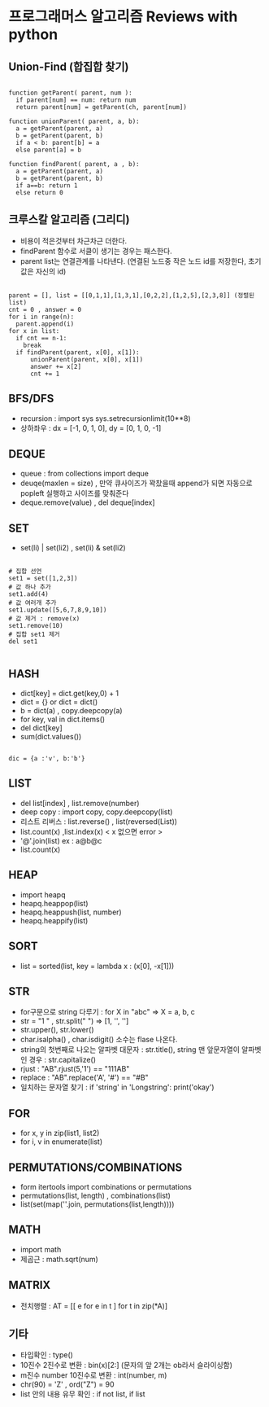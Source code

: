 # 프로그래머스 알고리즘 Reviews with python

## Union-Find (합집합 찾기)
<pre><code>
function getParent( parent, num ):
  if parent[num] == num: return num
  return parent[num] = getParent(ch, parent[num])
  
function unionParent( parent, a, b):
  a = getParent(parent, a)
  b = getParent(parent, b)
  if a < b: parent[b] = a
  else parent[a] = b
  
function findParent( parent, a , b):
  a = getParent(parent, a)
  b = getParent(parent, b)
  if a==b: return 1
  else return 0
</code></pre>

## 크루스칼 알고리즘 (그리디)
* 비용이 적은것부터 차근차근 더한다.
* findParent 함수로 서클이 생기는 경우는 패스한다.
* parent list는 연결관계를 나타낸다. (연결된 노드중 작은 노드 id를 저장한다, 초기값은 자신의 id)
<pre><code>
parent = [], list = [[0,1,1],[1,3,1],[0,2,2],[1,2,5],[2,3,8]] (정렬된 list)
cnt = 0 , answer = 0
for i in range(n):
  parent.append(i)
for x in list:
  if cnt == n-1:
    break
  if findParent(parent, x[0], x[1]):
      unionParent(parent, x[0], x[1])
      answer += x[2]
      cnt += 1
</code></pre>

## BFS/DFS
* recursion : import sys sys.setrecursionlimit(10**8)
* 상하좌우 : dx = [-1, 0, 1, 0], dy = [0, 1, 0, -1]

## DEQUE
* queue : from collections import deque
* deuqe(maxlen = size) , 만약 큐사이즈가 꽉찼을때 append가 되면 자동으로 popleft 실행하고 사이즈를 맞춰준다
* deque.remove(value) , del deque[index]

## SET
* set(li) | set(li2) , set(li) & set(li2)
<pre><code>
# 집합 선언
set1 = set([1,2,3])
# 값 하나 추가 
set1.add(4)
# 값 여러개 추가 
set1.update([5,6,7,8,9,10])
# 값 제거 : remove(x)
set1.remove(10)
# 집합 set1 제거
del set1

</code></pre>

## HASH
* dict[key] = dict.get(key,0) + 1
* dict = {} or dict = dict()
* b = dict(a) , copy.deepcopy(a)
* for key, val in dict.items()
* del dict[key]
* sum(dict.values())
<pre><code>
dic = {a :'v', b:'b'}
</code></pre>

## LIST
* del list[index] , list.remove(number)
* deep copy : import copy, copy.deepcopy(list)
* 리스트 리버스 : list.reverse() , list(reversed(List))
* list.count(x) ,list.index(x) < x 없으면 error >
* '@'.join(list)  ex : a@b@c  
* list.count(x)

## HEAP
* import heapq
* heapq.heappop(list)
* heapq.heappush(list, number)
* heapq.heappify(list)

## SORT
 * list = sorted(list, key = lambda x : (x[0], -x[1]))

## STR
* for구문으로 string 다루기 : for X in "abc" => X = a, b, c
* str = "1  "  , str.split(" ") => [1, '', '']  
* str.upper(), str.lower()
* char.isalpha() , char.isdigit() 소수는 flase 나온다.
* string의 첫번째로 나오는 알파벳 대문자 : str.title(), string 맨 앞문자열이 알파벳인 경우 : str.capitalize()
* rjust : "AB".rjust(5,'1') == "111AB"
* replace : "AB".replace('A', '#') == "#B"
* 일치하는 문자열 찾기 : if 'string' in 'Longstring': print('okay')

## FOR
 * for x, y in zip(list1, list2)
 * for i, v in enumerate(list)

## PERMUTATIONS/COMBINATIONS
* form itertools import combinations or permutations
* permutations(list, length) , combinations(list)
* list(set(map(''.join, permutations(list,length))))

## MATH
* import math
* 제곱근 : math.sqrt(num)

## MATRIX
* 전치행렬 : AT = [[ e for e in t ] for t in zip(*A)] 

## 기타
* 타입확인 : type()
* 10진수 2진수로 변환 : bin(x)[2:] (문자의 앞 2개는 ob라서 슬라이싱함)
* m진수 number 10진수로 변환 : int(number, m)
* chr(90) = 'Z' , ord("Z") = 90
* list 안의 내용 유무 확인 : if not list, if list
